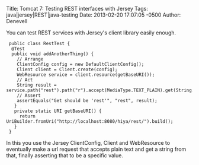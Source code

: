 Title: Tomcat 7: Testing REST interfaces with Jersey
Tags: java|jersey|REST|java-testing
Date: 2013-02-20 17:07:05 -0500 
Author: Denevell

You can test REST services with Jersey's client library easily enough.

     public class RestTest {
      @Test
      public void addAnotherThing() {
        // Arrange
        ClientConfig config = new DefaultClientConfig();
        Client client = Client.create(config);
        WebResource service = client.resource(getBaseURI());
        // Act
        String result = service.path("rest").path("r").accept(MediaType.TEXT_PLAIN).get(String.class);
        // Assert
        assertEquals("Get should be 'rest'", "rest", result);
       }     
       private static URI getBaseURI() {
         return UriBuilder.fromUri("http://localhost:8080/hiya/rest/").build();
       }
     }

In this you use the Jersey ClientConfig, Client and WebResource to eventually make a url request that accepts plain text and get a string from that, finally asserting that to be a specific value.
